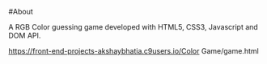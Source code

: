 #About

A RGB Color guessing game developed with HTML5, CSS3, Javascript and DOM API.

https://front-end-projects-akshaybhatia.c9users.io/Color Game/game.html